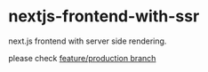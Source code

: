 # nextjs-frontend-with-ssr
next.js frontend with server side rendering. 

please check [feature/production branch](https://github.com/helloakn/nextjs-frontend-with-ssr/tree/feature/production)
